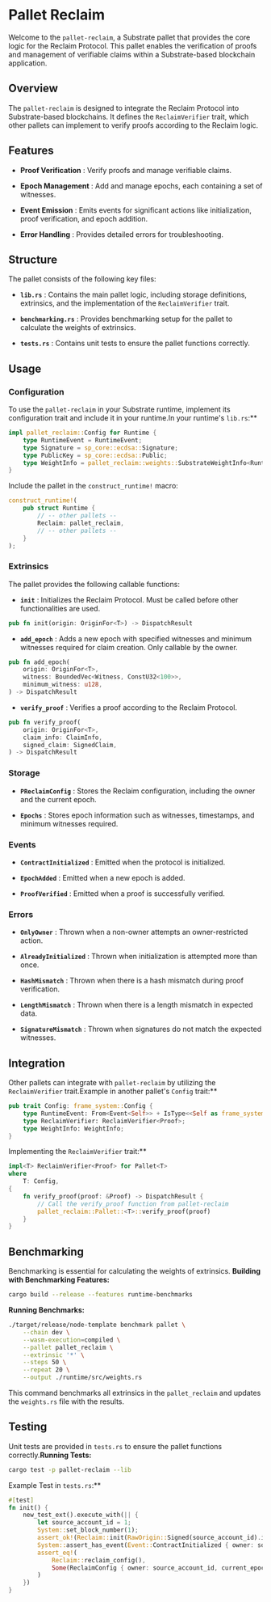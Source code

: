 
# Pallet Reclaim 
Welcome to the `pallet-reclaim`, a Substrate pallet that provides the core logic for the Reclaim Protocol. This pallet enables the verification of proofs and management of verifiable claims within a Substrate-based blockchain application.

## Overview 
The `pallet-reclaim` is designed to integrate the Reclaim Protocol into Substrate-based blockchains. It defines the `ReclaimVerifier` trait, which other pallets can implement to verify proofs according to the Reclaim logic.
## Features 
 
- **Proof Verification** : Verify proofs and manage verifiable claims.
 
- **Epoch Management** : Add and manage epochs, each containing a set of witnesses.
 
- **Event Emission** : Emits events for significant actions like initialization, proof verification, and epoch addition.
 
- **Error Handling** : Provides detailed errors for troubleshooting.

## Structure 

The pallet consists of the following key files:
 
- **`lib.rs`** : Contains the main pallet logic, including storage definitions, extrinsics, and the implementation of the `ReclaimVerifier` trait.
 
- **`benchmarking.rs`** : Provides benchmarking setup for the pallet to calculate the weights of extrinsics.
 
- **`tests.rs`** : Contains unit tests to ensure the pallet functions correctly.

## Usage 

### Configuration 
To use the `pallet-reclaim` in your Substrate runtime, implement its configuration trait and include it in your runtime.In your runtime's `lib.rs`:** 

```rust
impl pallet_reclaim::Config for Runtime {
    type RuntimeEvent = RuntimeEvent;
    type Signature = sp_core::ecdsa::Signature;
    type PublicKey = sp_core::ecdsa::Public;
    type WeightInfo = pallet_reclaim::weights::SubstrateWeightInfo<Runtime>;
}
```
Include the pallet in the `construct_runtime!` macro:

```rust
construct_runtime!(
    pub struct Runtime {
        // -- other pallets --
        Reclaim: pallet_reclaim,
        // -- other pallets --
    }
);
```

### Extrinsics 

The pallet provides the following callable functions:
 
- **`init`** : Initializes the Reclaim Protocol. Must be called before other functionalities are used.

```rust
pub fn init(origin: OriginFor<T>) -> DispatchResult
```
 
- **`add_epoch`** : Adds a new epoch with specified witnesses and minimum witnesses required for claim creation. Only callable by the owner.

```rust
pub fn add_epoch(
    origin: OriginFor<T>,
    witness: BoundedVec<Witness, ConstU32<100>>,
    minimum_witness: u128,
) -> DispatchResult
```
 
- **`verify_proof`** : Verifies a proof according to the Reclaim Protocol.

```rust
pub fn verify_proof(
    origin: OriginFor<T>,
    claim_info: ClaimInfo,
    signed_claim: SignedClaim,
) -> DispatchResult
```

### Storage 
 
- **`PReclaimConfig`** : Stores the Reclaim configuration, including the owner and the current epoch.
 
- **`Epochs`** : Stores epoch information such as witnesses, timestamps, and minimum witnesses required.

### Events 
 
- **`ContractInitialized`** : Emitted when the protocol is initialized.
 
- **`EpochAdded`** : Emitted when a new epoch is added.
 
- **`ProofVerified`** : Emitted when a proof is successfully verified.

### Errors 
 
- **`OnlyOwner`** : Thrown when a non-owner attempts an owner-restricted action.
 
- **`AlreadyInitialized`** : Thrown when initialization is attempted more than once.
 
- **`HashMismatch`** : Thrown when there is a hash mismatch during proof verification.
 
- **`LengthMismatch`** : Thrown when there is a length mismatch in expected data.
 
- **`SignatureMismatch`** : Thrown when signatures do not match the expected witnesses.

## Integration 
Other pallets can integrate with `pallet-reclaim` by utilizing the `ReclaimVerifier` trait.Example in another pallet's `Config` trait:** 

```rust
pub trait Config: frame_system::Config {
    type RuntimeEvent: From<Event<Self>> + IsType<<Self as frame_system::Config>::RuntimeEvent>;
    type ReclaimVerifier: ReclaimVerifier<Proof>;
    type WeightInfo: WeightInfo;
}
```
Implementing the `ReclaimVerifier` trait:** 

```rust
impl<T> ReclaimVerifier<Proof> for Pallet<T>
where
    T: Config,
{
    fn verify_proof(proof: &Proof) -> DispatchResult {
        // Call the verify_proof function from pallet-reclaim
        pallet_reclaim::Pallet::<T>::verify_proof(proof)
    }
}
```

## Benchmarking 

Benchmarking is essential for calculating the weights of extrinsics.
**Building with Benchmarking Features:** 

```bash
cargo build --release --features runtime-benchmarks
```
**Running Benchmarks:** 

```bash
./target/release/node-template benchmark pallet \
    --chain dev \
    --wasm-execution=compiled \
    --pallet pallet_reclaim \
    --extrinsic '*' \
    --steps 50 \
    --repeat 20 \
    --output ./runtime/src/weights.rs
```
This command benchmarks all extrinsics in the `pallet_reclaim` and updates the `weights.rs` file with the results.
## Testing 
Unit tests are provided in `tests.rs` to ensure the pallet functions correctly.**Running Tests:** 

```bash
cargo test -p pallet-reclaim --lib
```
Example Test in `tests.rs`:** 

```rust
#[test]
fn init() {
    new_test_ext().execute_with(|| {
        let source_account_id = 1;
        System::set_block_number(1);
        assert_ok!(Reclaim::init(RawOrigin::Signed(source_account_id).into()));
        System::assert_has_event(Event::ContractInitialized { owner: source_account_id }.into());
        assert_eq!(
            Reclaim::reclaim_config(),
            Some(ReclaimConfig { owner: source_account_id, current_epoch: 0_u64 })
        )
    })
}
```
